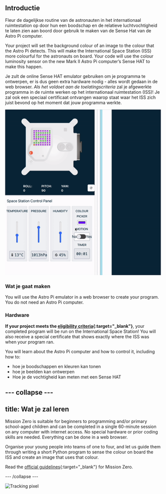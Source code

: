 ## Introductie

Fleur de dagelijkse routine van de astronauten in het internationaal ruimtestation op door hun een boodschap en de relatieve luchtvochtigheid te laten zien aan boord door gebruik te maken van de Sense Hat van de Astro Pi computer.

Your project will set the background colour of an image to the colour that the Astro Pi detects. This will make the International Space Station (ISS) more colourful for the astronauts on board. Your code will use the colour luminosity sensor on the new Mark II Astro Pi computer’s Sense HAT to make this happen.

Je zult de online Sense HAT emulator gebruiken om je programma te ontwerpen, er is dus geen extra hardware nodig - alles wordt gedaan in de web browser. *Als het voldoet aan de toelatingscriteria* zal je afgewerkte programma in de ruimte werken op het internationaal ruimtestation (ISS)! Je zal ook een speciaal certificaat ontvangen waarop staat waar het ISS zich juist bevond op het moment dat jouw programma werkte.

![The Sense HAT emulator running a sample program with a snake that's background colour changes to the colour sense.](images/finished.gif)

### Wat je gaat maken

You will use the Astro Pi emulator in a web browser to create your program. You do not need an Astro Pi computer.

### Hardware

**If your project meets the [eligibility criteria](https://astro-pi.org/mission-zero/eligibility){:target="_blank"}**, your completed program will be run on the International Space Station! You will also receive a special certificate that shows exactly where the ISS was when your program ran.

You will learn about the Astro Pi computer and how to control it, including how to:
+ hoe je boodschappen en kleuren kan tonen
+ hoe je beelden kan ontwerpen
+ Hoe je de vochtigheid kan meten met een Sense HAT

--- collapse ---
---
title: Wat je zal leren
---

Mission Zero is suitable for beginners to programming and/or primary school-aged children and can be completed in a single 60-minute session on any computer with internet access. No special hardware or prior coding skills are needed. Everything can be done in a web browser.

Organise your young people into teams of one to four, and let us guide them through writing a short Python program to sense the colour on board the ISS and create an image that uses that colour.

Read the [official guidelines](https://astro-pi.org/mission-zero/guidelines){:target="_blank"} for Mission Zero.

--- /collapse ---

![Tracking pixel](https://code.org/api/hour/begin_raspberrypi_astropi.png)

